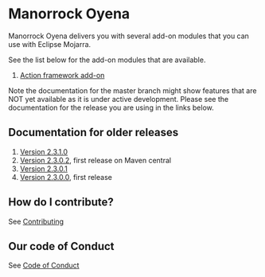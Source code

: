 
# Manorrock Oyena

Manorrock Oyena delivers you with several add-on modules that you can use with
Eclipse Mojarra. 

See the list below for the add-on modules that are available.

1. [Action framework add-on](action/README.md)

Note the documentation for the master branch might show features that are NOT 
yet available as it is under active development. Please see the documentation
for the release you are using in the links below.

## Documentation for older releases

1. [Version 2.3.1.0](https://github.com/manorrock/oyena/tree/v2.3.1.0)
2. [Version 2.3.0.2](https://github.com/manorrock/oyena/tree/v2.3.0.2), first release on Maven central
3. [Version 2.3.0.1](https://github.com/manorrock/oyena/tree/v2.3.0.1)
4. [Version 2.3.0.0](https://github.com/manorrock/oyena/tree/v2.3.0.0), first release

## How do I contribute?

See [Contributing](CONTRIBUTING.md)

## Our code of Conduct

See [Code of Conduct](CODE_OF_CONDUCT.md)
